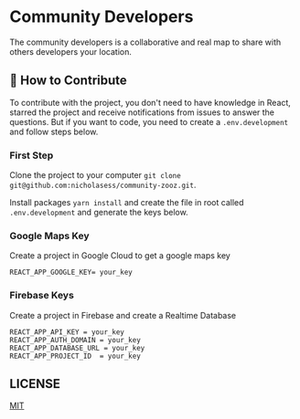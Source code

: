 # Community Developers
The community developers is a collaborative and real map to share with others developers your location.

## 🤝 How to Contribute
To contribute with the project, you don't need to have knowledge in React, starred the project and receive notifications from issues to answer the questions. But if you want to code, you need to create a ```.env.development``` and follow steps below.

### First Step
Clone the project to your computer ```git clone git@github.com:nicholasess/community-zooz.git```.

Install packages ```yarn install``` and create the file in root called ```.env.development``` and generate the keys below.

### Google Maps Key
Create a project in Google Cloud to get a google maps key
```
REACT_APP_GOOGLE_KEY= your_key
```

### Firebase Keys
Create a project in Firebase and create a Realtime Database
```
REACT_APP_API_KEY = your_key
REACT_APP_AUTH_DOMAIN = your_key
REACT_APP_DATABASE_URL = your_key
REACT_APP_PROJECT_ID  = your_key
```

## LICENSE

[MIT](LICENSE)
